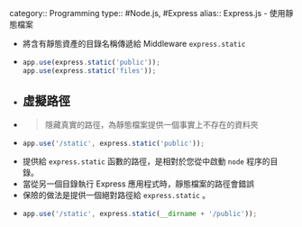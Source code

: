 category:: Programming
type:: #Node.js, #Express
alias:: Express.js - 使用靜態檔案

- 將含有靜態資產的目錄名稱傳遞給 Middleware `express.static`
- ```javascript
  app.use(express.static('public'));
  app.use(express.static('files'));
  ```
- ## 虛擬路徑
- > 隱藏真實的路徑，為靜態檔案提供一個事實上不存在的資料夾
- ```javascript
  app.use('/static', express.static('public'));
  ```
- 提供給 `express.static` 函數的路徑，是相對於您從中啟動 `node` 程序的目錄。
- 當從另一個目錄執行 Express 應用程式時，靜態檔案的路徑會錯誤
- 保險的做法是提供一個絕對路徑給 `express.static` 。
- ```javascript
  app.use('/static', express.static(__dirname + '/public'));
  ```